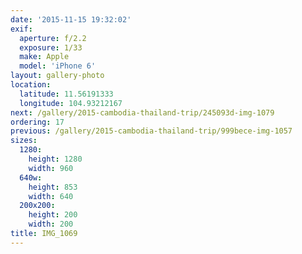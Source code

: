 ```yaml
---
date: '2015-11-15 19:32:02'
exif:
  aperture: f/2.2
  exposure: 1/33
  make: Apple
  model: 'iPhone 6'
layout: gallery-photo
location:
  latitude: 11.56191333
  longitude: 104.93212167
next: /gallery/2015-cambodia-thailand-trip/245093d-img-1079
ordering: 17
previous: /gallery/2015-cambodia-thailand-trip/999bece-img-1057
sizes:
  1280:
    height: 1280
    width: 960
  640w:
    height: 853
    width: 640
  200x200:
    height: 200
    width: 200
title: IMG_1069
---
```

